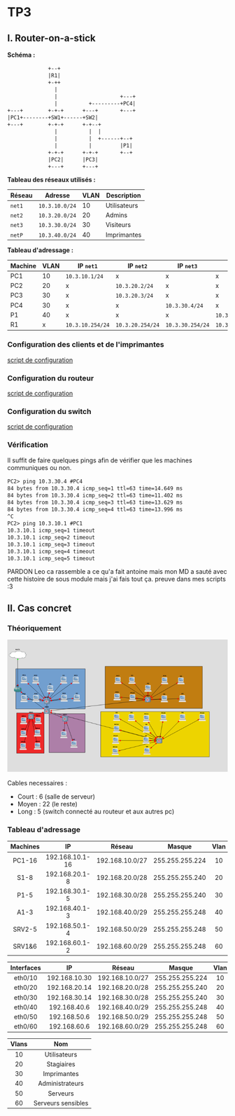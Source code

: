 # TP3

## I. Router-on-a-stick

**Schéma :**

``` ascii
             +--+
             |R1|
             +-++
               |
               |                    +---+
               |          +---------+PC4|
+---+        +-+-+      +---+       +---+
|PC1+--------+SW1+------+SW2|
+---+        +-+-+      +-+--+
               |          |  |
               |          |  +------+--+
               |          |         |P1|
             +-+-+      +-+-+       +--+
             |PC2|      |PC3|
             +---+      +---+
```

**Tableau des réseaux utilisés :**

Réseau | Adresse | VLAN | Description
--- | --- | --- | ---
`net1` | `10.3.10.0/24` | 10 | Utilisateurs
`net2` | `10.3.20.0/24` | 20 | Admins
`net3` | `10.3.30.0/24` | 30 | Visiteurs
`netP` | `10.3.40.0/24` | 40 | Imprimantes

**Tableau d'adressage :**

Machine | VLAN | IP `net1` | IP `net2` | IP `net3` |  IP `netP`
--- | --- | --- | --- | --- | ---
PC1 | 10 | `10.3.10.1/24` | x | x | x
PC2 | 20 | x | `10.3.20.2/24` | x | x | x
PC3 | 30 | x | `10.3.20.3/24` | x | x | x
PC4 | 30 | x | x |  `10.3.30.4/24` | x | x
P1 | 40 | x | x | x | `10.3.40.1/24`
R1 | x |  `10.3.10.254/24` | `10.3.20.254/24` | `10.3.30.254/24` | `10.3.40.254/24`

### Configuration des clients et de l'imprimantes

[script de configuration](./P1/script-pc.sh)

### Configuration du routeur

[script de configuration](./P1/script-router.sh)

### Configuration du switch

[script de configuration](./P1/script-switch.sh)

### Vérification

Il suffit de faire quelques pings afin de vérifier que les machines communiques ou non.

```cisco
PC2> ping 10.3.30.4 #PC4
84 bytes from 10.3.30.4 icmp_seq=1 ttl=63 time=14.649 ms
84 bytes from 10.3.30.4 icmp_seq=2 ttl=63 time=11.402 ms
84 bytes from 10.3.30.4 icmp_seq=3 ttl=63 time=13.629 ms
84 bytes from 10.3.30.4 icmp_seq=4 ttl=63 time=13.996 ms
^C
PC2> ping 10.3.10.1 #PC1
10.3.10.1 icmp_seq=1 timeout
10.3.10.1 icmp_seq=2 timeout
10.3.10.1 icmp_seq=3 timeout
10.3.10.1 icmp_seq=4 timeout
10.3.10.1 icmp_seq=5 timeout
```

PARDON Leo ca rassemble a ce qu'a fait antoine mais mon MD a sauté avec cette histoire de sous module mais j'ai fais tout ça. preuve dans mes scripts :3

## II. Cas concret

### Théoriquement

![topo-p2](./img/topo-p2.png)

Cables necessaires : 
- Court : 6 (salle de serveur)
- Moyen : 22 (le reste)
- Long  : 5 (switch connecté au routeur et aux autres pc)

### Tableau d'adressage

| Machines    | IP               | Réseau           | Masque          | Vlan |
|:-----------:|:----------------:|:----------------:|:---------------:|:----:|
| PC1-16      | 192.168.10.1-16  | 192.168.10.0/27 | 255.255.255.224 | 10   |
| S1-8        | 192.168.20.1-8   | 192.168.20.0/28 | 255.255.255.240 | 20   |
| P1-5        | 192.168.30.1-5   | 192.168.30.0/28 | 255.255.255.240 | 30   |
| A1-3        | 192.168.40.1-3   | 192.168.40.0/29 | 255.255.255.248 | 40   |
| SRV2-5      | 192.168.50.1-4   | 192.168.50.0/29 | 255.255.255.248 | 50   |
| SRV1&6      | 192.168.60.1-2   | 192.168.60.0/29 | 255.255.255.248 | 60   |

| Interfaces  | IP               | Réseau           | Masque          | Vlan |
|:-----------:|:----------------:|:----------------:|:---------------:|:----:|
| eth0/10     | 192.168.10.30    | 192.168.10.0/27 | 255.255.255.224 | 10   |
| eth0/20     | 192.168.20.14    | 192.168.20.0/28 | 255.255.255.240 | 20   |
| eth0/30     | 192.168.30.14    | 192.168.30.0/28 | 255.255.255.240 | 30   |
| eth0/40     | 192.168.40.6     | 192.168.40.0/29 | 255.255.255.248 | 40   |
| eth0/50     | 192.168.50.6     | 192.168.50.0/29 | 255.255.255.248 | 50   |
| eth0/60     | 192.168.60.6     | 192.168.60.0/29 | 255.255.255.248 | 60   |

| Vlans       | Nom                                 |
|:-----------:|:-----------------------------------:|
| 10          | Utilisateurs                        |
| 20          | Stagiaires                          |
| 30          | Imprimantes                         |
| 40          | Administrateurs                     |
| 50          | Serveurs                            |
| 60          | Serveurs sensibles                  |

